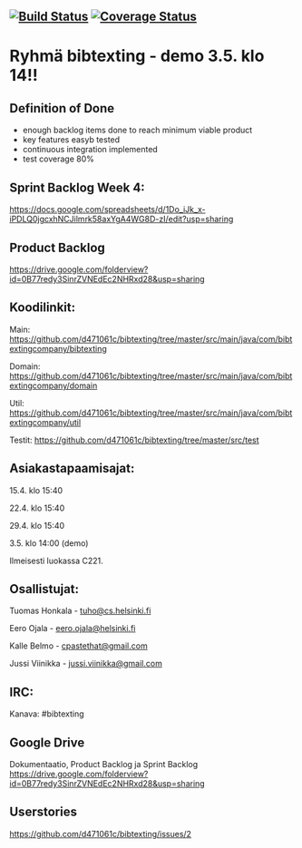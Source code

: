 
[![Build Status](https://travis-ci.org/d471061c/bibtexting.svg?branch=master)](https://travis-ci.org/d471061c/bibtexting)
[![Coverage Status](https://coveralls.io/repos/github/d471061c/bibtexting/badge.svg?branch=master)](https://coveralls.io/github/d471061c/bibtexting?branch=master)
----------------
Ryhmä bibtexting - demo 3.5. klo 14!!
================

Definition of Done
----------------------
- enough backlog items done to reach minimum viable product
- key features easyb tested
- continuous integration implemented
- test coverage 80%


Sprint Backlog Week 4:
----------------------
https://docs.google.com/spreadsheets/d/1Do_iJk_x-iPDLQ0jgcxhNCJilmrk58axYgA4WG8D-zI/edit?usp=sharing

Product Backlog
---------------
https://drive.google.com/folderview?id=0B77redy3SinrZVNEdEc2NHRxd28&usp=sharing

Koodilinkit:
------------
Main: https://github.com/d471061c/bibtexting/tree/master/src/main/java/com/bibtextingcompany/bibtexting

Domain: https://github.com/d471061c/bibtexting/tree/master/src/main/java/com/bibtextingcompany/domain

Util: https://github.com/d471061c/bibtexting/tree/master/src/main/java/com/bibtextingcompany/util

Testit: https://github.com/d471061c/bibtexting/tree/master/src/test


Asiakastapaamisajat:
--------------------

15.4. klo 15:40

22.4. klo 15:40

29.4. klo 15:40 

3.5. klo 14:00 (demo)

Ilmeisesti luokassa C221.

Osallistujat:
-------------

Tuomas Honkala - tuho@cs.helsinki.fi

Eero Ojala - eero.ojala@helsinki.fi

Kalle Belmo - cpastethat@gmail.com

Jussi Viinikka - jussi.viinikka@gmail.com

IRC:
----

Kanava: #bibtexting

Google Drive
------------
Dokumentaatio, Product Backlog ja Sprint Backlog
https://drive.google.com/folderview?id=0B77redy3SinrZVNEdEc2NHRxd28&usp=sharing

Userstories
-----------
https://github.com/d471061c/bibtexting/issues/2

